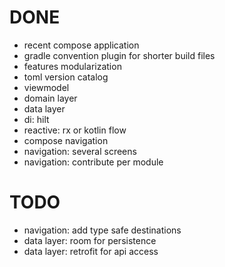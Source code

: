 # DONE

* recent compose application
* gradle convention plugin for shorter build files
* features modularization
* toml version catalog
* viewmodel
* domain layer
* data layer
* di: hilt
* reactive: rx or kotlin flow
* compose navigation
* navigation: several screens
* navigation: contribute per module

# TODO

* navigation: add type safe destinations
* data layer: room for persistence
* data layer: retrofit for api access
